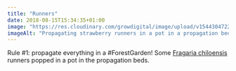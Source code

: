 ```yaml
---
title: "Runners"
date: 2018-08-15T15:34:35+01:00
image: "https://res.cloudinary.com/growdigital/image/upload/v1544304722/strawberry-44048653541.jpg"
imageAlt: "Propagating strawberry runners in a pot in a propagation bed"
---
```


Rule #1: propagate everything in a #ForestGarden! Some [Fragaria chiloensis](http://temperate.theferns.info/viewtropical.php?id=Fragaria+chiloensis) runners popped in a pot in the propagation beds.
